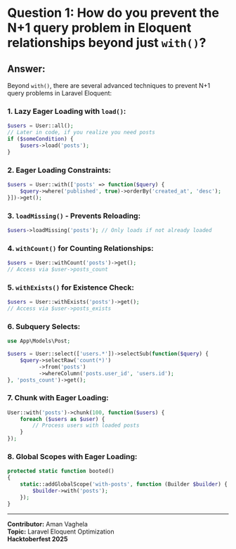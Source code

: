 # Question 1: How do you prevent the N+1 query problem in Eloquent relationships beyond just `with()`?

## Answer:

Beyond `with()`, there are several advanced techniques to prevent N+1 query problems in Laravel Eloquent:

### **1. Lazy Eager Loading with `load()`:**
```php
$users = User::all();
// Later in code, if you realize you need posts
if ($someCondition) {
    $users->load('posts');
}
```

### **2. Eager Loading Constraints:**
```php
$users = User::with(['posts' => function($query) {
    $query->where('published', true)->orderBy('created_at', 'desc');
}])->get();
```

### **3. `loadMissing()` - Prevents Reloading:**
```php
$users->loadMissing('posts'); // Only loads if not already loaded
```

### **4. `withCount()` for Counting Relationships:**
```php
$users = User::withCount('posts')->get();
// Access via $user->posts_count
```

### **5. `withExists()` for Existence Check:**
```php
$users = User::withExists('posts')->get();
// Access via $user->posts_exists
```

### **6. Subquery Selects:**
```php
use App\Models\Post;

$users = User::select(['users.*'])->selectSub(function($query) {
    $query->selectRaw('count(*)')
          ->from('posts')
          ->whereColumn('posts.user_id', 'users.id');
}, 'posts_count')->get();
```

### **7. Chunk with Eager Loading:**
```php
User::with('posts')->chunk(100, function($users) {
    foreach ($users as $user) {
        // Process users with loaded posts
    }
});
```

### **8. Global Scopes with Eager Loading:**
```php
protected static function booted()
{
    static::addGlobalScope('with-posts', function (Builder $builder) {
        $builder->with('posts');
    });
}
```

---

**Contributor:** Aman Vaghela  
**Topic:** Laravel Eloquent Optimization  
**Hacktoberfest 2025**

